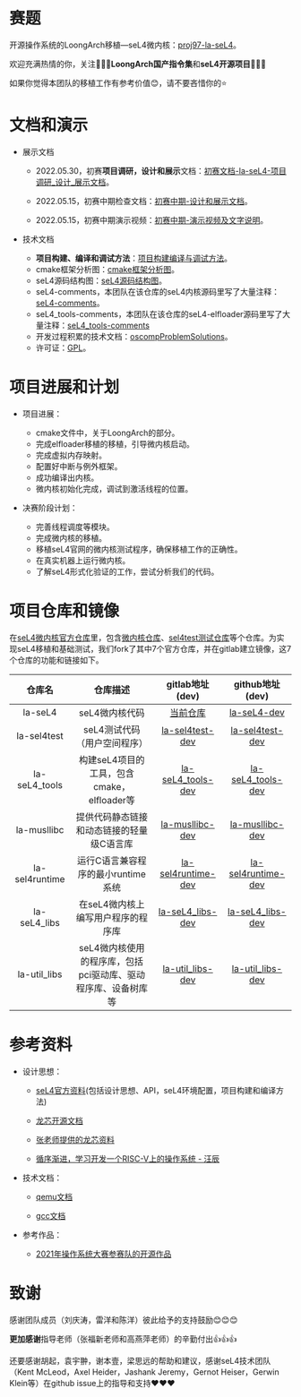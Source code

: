 <!--
SPDX-License-Identifier: GPL-2.0
Copyright 2022, tyyteam(Qingtao Liu, Yang Lei, Yang Chen)
qtliu@mail.ustc.edu.cn, le24@mail.ustc.edu.cn, chenyangcs@mail.ustc.edu.cn
-->
# 赛题

开源操作系统的LoongArch移植—seL4微内核：[proj97-la-seL4](https://github.com/oscomp/proj97-la-seL4)。

欢迎充满热情的你，关注💖💖💖**LoongArch国产指令集**和**seL4开源项目**💖💖💖

如果你觉得本团队的移植工作有参考价值😊，请不要吝惜你的⭐

# 文档和演示

* 展示文档

  * 2022.05.30，初赛**项目调研，设计和展示**文档：[初赛文档-la-seL4-项目调研\_设计\_展示文档](https://github.com/tyyteam/competition-pdfdoc-videos/blob/main/la-seL4-%E5%88%9D%E8%B5%9B%E9%A1%B9%E7%9B%AE%E8%B0%83%E7%A0%94_%E8%AE%BE%E8%AE%A1_%E5%B1%95%E7%A4%BA%E6%96%87%E6%A1%A3.pdf)。
  * 2022.05.15，初赛中期检查文档：[初赛中期-设计和展示文档](./docs/初赛中期-设计和展示文档.md)。

  * 2022.05.15，初赛中期演示视频：[初赛中期-演示视频及文字说明](https://pan.baidu.com/s/1c8KKPdG0Ri_AbR2taWWPSw?pwd=2qdg)。
* 技术文档

  * **项目构建、编译和调试方法**：[项目构建编译与调试方法](./docs/技术文档-项目构建、编译和调试方法.md)。
  * cmake框架分析图：[cmake框架分析图](./docs/cmake框架分析图.md)。
  * seL4源码结构图：[seL4源码结构图](./docs/seL4源码结构图.md)。
  * seL4-comments，本团队在该仓库的seL4内核源码里写了大量注释：[seL4-comments](https://github.com/tyyteam/seL4-comments)。
  * seL4_tools-comments，本团队在该仓库的seL4-elfloader源码里写了大量注释：[seL4_tools-comments](https://github.com/tyyteam/seL4_tools-comments)
  * 开发过程积累的技术文档：[oscompProblemSolutions](https://github.com/tyyteam/seL4-oscompProblemSolutions)。
  * 许可证：[GPL](./LICENSE.md)。

# 项目进展和计划

* 项目进展：
  * cmake文件中，关于LoongArch的部分。
  * 完成elfloader移植的移植，引导微内核启动。
  * 完成虚拟内存映射。
  * 配置好中断与例外框架。
  * 成功编译出内核。
  * 微内核初始化完成，调试到激活线程的位置。

* 决赛阶段计划：
  * 完善线程调度等模块。
  * 完成微内核的移植。
  * 移植seL4官网的微内核测试程序，确保移植工作的正确性。
  * 在真实机器上运行微内核。
  * 了解seL4形式化验证的工作，尝试分析我们的代码。

# 项目仓库和镜像

在[seL4微内核官方仓库](https://github.com/seL4)里，包含[微内核仓库](https://github.com/seL4/seL4)、[sel4test测试仓库](https://github.com/seL4/sel4test)等个仓库。为实现seL4移植和基础测试，我们fork了其中7个官方仓库，并在gitlab建立镜像，这7个仓库的功能和链接如下。

|     仓库名     |                           仓库描述                           |                       gitlab地址(dev)                        |                       github地址(dev)                        |
| :------------: | :----------------------------------------------------------: | :----------------------------------------------------------: | :----------------------------------------------------------: |
|    la-seL4     |                        seL4微内核代码                        | [当前仓库](https://gitlab.eduxiji.net/qtliu/project788067-109730) |  [la-seL4-dev](https://github.com/tyyteam/la-seL4/tree/dev)  |
|  la-sel4test   |                 seL4测试代码（用户空间程序）                 | [la-sel4test-dev](https://gitlab.eduxiji.net/qtliu/la-sel4test/-/tree/dev) | [la-sel4test-dev](https://github.com/tyyteam/la-sel4test/tree/dev) |
| la-seL4_tools  |          构建seL4项目的工具，包含cmake，elfloader等          | [la-seL4_tools-dev](https://gitlab.eduxiji.net/qtliu/la-seL4_tools/-/tree/dev) | [la-seL4_tools-dev](https://github.com/tyyteam/la-seL4_tools/tree/dev) |
|  la-musllibc   |          提供代码静态链接和动态链接的轻量级C语言库           | [la-musllibc-dev](https://gitlab.eduxiji.net/qtliu/la-musllibc/-/tree/dev) | [la-musllibc-dev](https://github.com/tyyteam/la-musllibc/tree/dev) |
| la-sel4runtime |              运行C语言兼容程序的最小runtime系统              | [la-sel4runtime-dev](https://gitlab.eduxiji.net/qtliu/la-sel4runtime/-/tree/dev) | [la-sel4runtime-dev](https://github.com/tyyteam/la-sel4runtime/tree/dev) |
|  la-seL4_libs  |              在seL4微内核上编写用户程序的程序库              | [la-seL4_libs-dev](https://gitlab.eduxiji.net/qtliu/la-seL4_libs/-/tree/dev) | [la-seL4_libs-dev](https://github.com/tyyteam/la-seL4_libs/tree/dev) |
|  la-util_libs  | seL4微内核使用的程序库，包括pci驱动库、驱动程序库、设备树库等 | [la-util_libs-dev](https://gitlab.eduxiji.net/qtliu/la-util_libs/-/tree/dev) | [la-util_libs-dev](https://github.com/tyyteam/la-util_libs/tree/dev) |

# 参考资料

* 设计思想：

  * [seL4官方资料](https://docs.sel4.systems/)(包括设计思想、API，seL4环境配置，项目构建和编译方法)

  * [龙芯开源文档](https://github.com/loongson)

  * [张老师提供的龙芯资料](https://github.com/foxsen/qemu-loongarch-runenv)

  * [循序渐进，学习开发一个RISC-V上的操作系统 - 汪辰](https://www.bilibili.com/video/BV1Q5411w7z5?spm_id_from=333.999.0.0)

* 技术文档：

  * [qemu文档](https://www.qemu.org/)

  * [gcc文档](https://gcc.gnu.org/)

* 参考作品：
  * [2021年操作系统大赛参赛队的开源作品](https://os.educg.net/2021CSCC)

# 致谢

感谢团队成员（刘庆涛，雷洋和陈洋）彼此给予的支持鼓励😊😊😊

**更加感谢**指导老师（张福新老师和高燕萍老师）的辛勤付出👍👍👍

还要感谢胡起，袁宇翀，谢本壹，梁思远的帮助和建议，感谢seL4技术团队（Kent McLeod，Axel Heider，Jashank Jeremy，Gernot Heiser，Gerwin Klein等）在github issue上的指导和支持❤️❤️❤️









